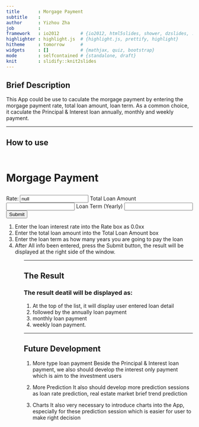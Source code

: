 ```yaml
---
title       : Morgage Payment
subtitle    : 
author      : Yizhou Zha
job         : 
framework   : io2012        # {io2012, html5slides, shower, dzslides, ...}
highlighter : highlight.js  # {highlight.js, prettify, highlight}
hitheme     : tomorrow      # 
widgets     : []            # {mathjax, quiz, bootstrap}
mode        : selfcontained # {standalone, draft}
knit        : slidify::knit2slides
---
```


## Brief Description
This App could be use to caculate the morgage payment by entering the morgage payment rate, total loan amount, loan term.
As a common choice, it caculate the Principal & Interest loan annually, monthly and weekly payment.

---

## How to use
<!--html_preserve--><div class="container-fluid">
<div class="row-fluid">
<div class="span12" style="padding: 10px 0px;">
<h1>Morgage Payment</h1>
</div>
</div>
<div class="row-fluid">
<div class="span4">
<form class="well">
<label for="Rate">Rate:</label>
<input id="Rate" type="text" value="null"/>
<label for="LA">Total Loan Amount</label>
<input id="LA" type="number" value="null"/>
<label for="Time">Loan Term (Yearly)</label>
<input id="Time" type="number" value="null"/>
<div>
<button type="submit" class="btn btn-primary">Submit</button>
</div>
</form>
</div>
<div class="span8"></div>
</div>
</div><!--/html_preserve-->
<ol>
<li>Enter the loan interest rate into the Rate box as 0.0xx
<li>Enter the total loan amount into the Total Loan Amount box
<li>Enter the loan term as how many years you are going to pay the loan
<li>After All info been entered, press the Submit button, the result will be displayed at the right side of the window.
<ol>

---

## The Result
### The result deatil will be displayed as:
1. At the top of the list, it will display user entered loan detail 
2. followed by the annually loan payment
3. monthly loan payment  
4. weekly loan payment.

---

## Future Development

1. More type loan payment
Beside the Principal & Interest loan payment, we also should develop the interest only payment which is aim to the investment users

2. More Prediction
It also should develop more prediction sessions as loan rate prediction, real estate market brief trend prediction

3. Charts
It also very necessary to introduce charts into the App, especially for these prediction session which is easier for user to make right decision



